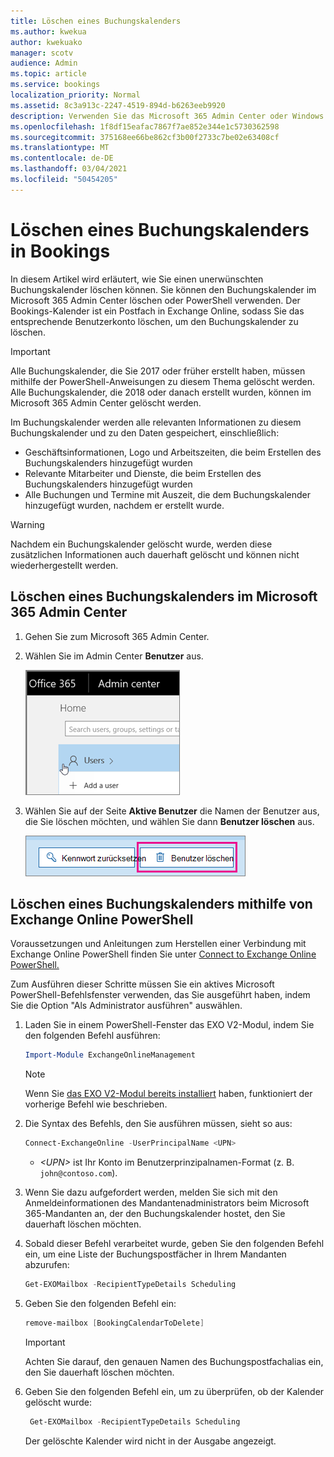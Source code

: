 ```yaml
---
title: Löschen eines Buchungskalenders
ms.author: kwekua
author: kwekuako
manager: scotv
audience: Admin
ms.topic: article
ms.service: bookings
localization_priority: Normal
ms.assetid: 8c3a913c-2247-4519-894d-b6263eeb9920
description: Verwenden Sie das Microsoft 365 Admin Center oder Windows PowerShell, um Bookings-Kalender zu löschen.
ms.openlocfilehash: 1f8df15eafac7867f7ae852e344e1c5730362598
ms.sourcegitcommit: 375168ee66be862cf3b00f2733c7be02e63408cf
ms.translationtype: MT
ms.contentlocale: de-DE
ms.lasthandoff: 03/04/2021
ms.locfileid: "50454205"
---
```

# <a name="delete-a-booking-calendar-in-bookings"></a>Löschen eines Buchungskalenders in Bookings

In diesem Artikel wird erläutert, wie Sie einen unerwünschten Buchungskalender löschen können. Sie können den Buchungskalender im Microsoft 365 Admin Center löschen oder PowerShell verwenden. Der Bookings-Kalender ist ein Postfach in Exchange Online, sodass Sie das entsprechende Benutzerkonto löschen, um den Buchungskalender zu löschen.

> [!IMPORTANT]
> Alle Buchungskalender, die Sie 2017 oder früher erstellt haben, müssen mithilfe der PowerShell-Anweisungen zu diesem Thema gelöscht werden. Alle Buchungskalender, die 2018 oder danach erstellt wurden, können im Microsoft 365 Admin Center gelöscht werden.

Im Buchungskalender werden alle relevanten Informationen zu diesem Buchungskalender und zu den Daten gespeichert, einschließlich:

- Geschäftsinformationen, Logo und Arbeitszeiten, die beim Erstellen des Buchungskalenders hinzugefügt wurden
- Relevante Mitarbeiter und Dienste, die beim Erstellen des Buchungskalenders hinzugefügt wurden
- Alle Buchungen und Termine mit Auszeit, die dem Buchungskalender hinzugefügt wurden, nachdem er erstellt wurde.

> [!WARNING]
> Nachdem ein Buchungskalender gelöscht wurde, werden diese zusätzlichen Informationen auch dauerhaft gelöscht und können nicht wiederhergestellt werden.

## <a name="delete-a-booking-calendar-in-the-microsoft-365-admin-center"></a>Löschen eines Buchungskalenders im Microsoft 365 Admin Center

1. Gehen Sie zum Microsoft 365 Admin Center.

1. Wählen Sie im Admin Center **Benutzer** aus.

   ![Abbildung der Benutzerbenutzeroberfläche im Microsoft 365 Admin Center](../media/bookings-admin-center-users.png)

1. Wählen Sie auf der Seite **Aktive Benutzer** die Namen der Benutzer aus, die Sie löschen möchten, und wählen Sie dann **Benutzer löschen** aus.

   ![Abbildung der Benutzerbenutzeroberfläche löschen im Microsoft 365 Admin Center](../media/bookings-delete-user.png)

## <a name="delete-a-booking-calendar-using-exchange-online-powershell"></a>Löschen eines Buchungskalenders mithilfe von Exchange Online PowerShell

Voraussetzungen und Anleitungen zum Herstellen einer Verbindung mit Exchange Online PowerShell finden Sie unter [Connect to Exchange Online PowerShell.](https://docs.microsoft.com/powershell/exchange/exchange-online-powershell-v2?view=exchange-ps)

Zum Ausführen dieser Schritte müssen Sie ein aktives Microsoft PowerShell-Befehlsfenster verwenden, das Sie ausgeführt haben, indem Sie die Option "Als Administrator ausführen" auswählen.

1. Laden Sie in einem PowerShell-Fenster das EXO V2-Modul, indem Sie den folgenden Befehl ausführen:

   ```powershell
   Import-Module ExchangeOnlineManagement
   ```

   > [!NOTE]
   > Wenn Sie [das EXO V2-Modul bereits installiert](https://docs.microsoft.com/powershell/exchange/exchange-online-powershell-v2?view=exchange-ps#install-and-maintain-the-exo-v2-module) haben, funktioniert der vorherige Befehl wie beschrieben.
   
2. Die Syntax des Befehls, den Sie ausführen müssen, sieht so aus:

   ```powershell
   Connect-ExchangeOnline -UserPrincipalName <UPN> 
   ```

   - _\<UPN\>_ ist Ihr Konto im Benutzerprinzipalnamen-Format (z. B. `john@contoso.com`).

3. Wenn Sie dazu aufgefordert werden, melden Sie sich mit den Anmeldeinformationen des Mandantenadministrators beim Microsoft 365-Mandanten an, der den Buchungskalender hostet, den Sie dauerhaft löschen möchten.

4. Sobald dieser Befehl verarbeitet wurde, geben Sie den folgenden Befehl ein, um eine Liste der Buchungspostfächer in Ihrem Mandanten abzurufen:

   ```powershell
   Get-EXOMailbox -RecipientTypeDetails Scheduling
   ```

5. Geben Sie den folgenden Befehl ein:

   ```powershell
   remove-mailbox [BookingCalendarToDelete]
   ```

   > [!IMPORTANT]
   > Achten Sie darauf, den genauen Namen des Buchungspostfachalias ein, den Sie dauerhaft löschen möchten.

6. Geben Sie den folgenden Befehl ein, um zu überprüfen, ob der Kalender gelöscht wurde:

   ```powershell
    Get-EXOMailbox -RecipientTypeDetails Scheduling
   ```

   Der gelöschte Kalender wird nicht in der Ausgabe angezeigt.
